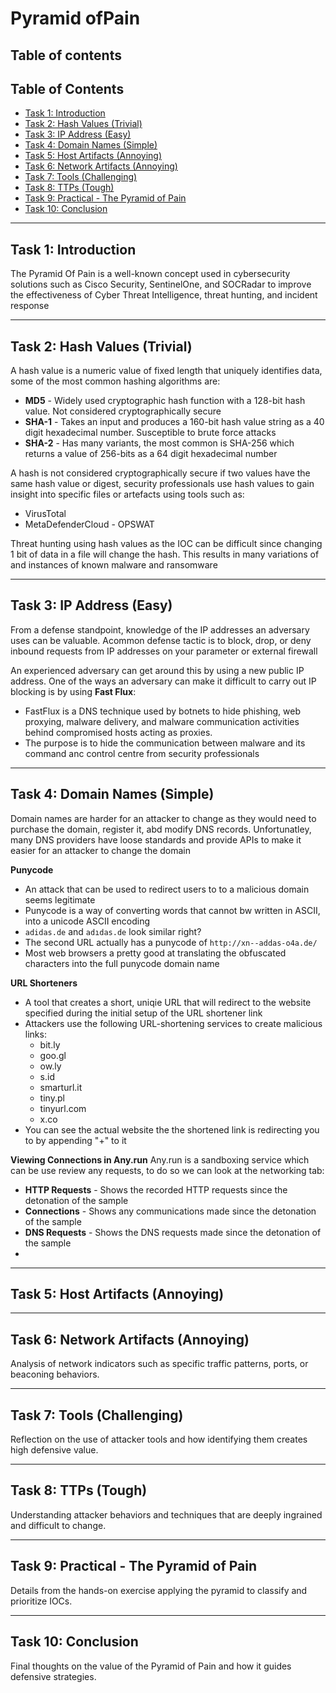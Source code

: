 # Pyramid ofPain

## Table of contents

## Table of Contents

- [Task 1: Introduction](#task-1-introduction)
- [Task 2: Hash Values (Trivial)](#task-2-hash-values-trivial)
- [Task 3: IP Address (Easy)](#task-3-ip-address-easy)
- [Task 4: Domain Names (Simple)](#task-4-domain-names-simple)
- [Task 5: Host Artifacts (Annoying)](#task-5-host-artifacts-annoying)
- [Task 6: Network Artifacts (Annoying)](#task-6-network-artifacts-annoying)
- [Task 7: Tools (Challenging)](#task-7-tools-challenging)
- [Task 8: TTPs (Tough)](#task-8-ttps-tough)
- [Task 9: Practical - The Pyramid of Pain](#task-9-practical---the-pyramid-of-pain)
- [Task 10: Conclusion](#task-10-conclusion)
- --

## Task 1: Introduction
The Pyramid Of Pain is a well-known concept used in cybersecurity solutions such as Cisco Security, SentinelOne, and SOCRadar to improve the effectiveness of Cyber Threat Intelligence, threat hunting, and incident response

---

## Task 2: Hash Values (Trivial)
A hash value is a numeric value of fixed length that uniquely identifies data, some of the most common hashing algorithms are:
  - **MD5** - Widely used cryptographic hash function with a 128-bit hash value. Not considered cryptographically secure
  - **SHA-1** - Takes an input and produces a 160-bit hash value string as a 40 digit hexadecimal number. Susceptible to brute force attacks
  - **SHA-2** - Has many variants, the most common is SHA-256 which returns a value of 256-bits as a 64 digit hexadecimal number

A hash is not considered cryptographically secure if two values have the same hash value or digest, security professionals use hash values to gain insight into specific files or artefacts using tools such as:
  - VirusTotal
  - MetaDefenderCloud - OPSWAT

Threat hunting using hash values as the IOC can be difficult since changing 1 bit of data in a file will change the hash. This results in many variations of and instances of known malware and ransomware

---

## Task 3: IP Address (Easy)
From a defense standpoint, knowledge of the IP addresses an adversary uses can be valuable. Acommon defense tactic is to block, drop, or deny inbound requests from IP addresses on your parameter or external firewall

An experienced adversary can get around this by using a new public IP address. One of the ways an adversary can make it difficult to carry out  IP blocking is by using **Fast Flux**:
  - FastFlux is a DNS technique used by botnets to hide phishing, web proxying, malware delivery, and malware communication activities behind compromised hosts acting as proxies.
  - The purpose is to hide the communication between malware and its command anc control centre from security professionals
 
---

## Task 4: Domain Names (Simple)
Domain names are harder for an attacker to change as they would need to purchase  the domain, register it, abd modify DNS records. Unfortunatley, many DNS providers have loose standards and provide APIs to make it easier for an attacker to change the domain

**Punycode**
  - An attack that can be used to redirect users to  to a malicious domain  seems legitimate
  - Punycode is a way of converting words that cannot bw written in ASCII, into a unicode ASCII encoding
  - ```adidas.de``` and ```adıdas.de``` look similar right?
  - The second URL actually has a punycode of ```http://xn--addas-o4a.de/```
  - Most web browsers a pretty good at translating the obfuscated characters into the full punycode domain name

**URL Shorteners**
  - A tool that creates a short, uniqie URL that will redirect to the website specified during the initial setup of the URL shortener link
  - Attackers use the following URL-shortening services to create malicious links:
    - bit.ly
    - goo.gl
    - ow.ly
    - s.id
    - smarturl.it
    - tiny.pl
    - tinyurl.com
    - x.co
  - You can see the actual website the the shortened link is redirecting you to by appending "+" to it

 **Viewing Connections in Any.run**
  Any.run is a sandboxing service which can be use review any requests, to do so we can look at the networking tab:
   - **HTTP Requests** - Shows the recorded HTTP requests since the detonation of the sample
   - **Connections** - Shows any communications made since the detonation of the sample
   - **DNS Requests** - Shows the DNS requests made since the detonation of the sample
   - 
---

## Task 5: Host Artifacts (Annoying)

---

## Task 6: Network Artifacts (Annoying)
Analysis of network indicators such as specific traffic patterns, ports, or beaconing behaviors.

---

## Task 7: Tools (Challenging)
Reflection on the use of attacker tools and how identifying them creates high defensive value.

---

## Task 8: TTPs (Tough)
Understanding attacker behaviors and techniques that are deeply ingrained and difficult to change.

---

## Task 9: Practical - The Pyramid of Pain
Details from the hands-on exercise applying the pyramid to classify and prioritize IOCs.

---

## Task 10: Conclusion
Final thoughts on the value of the Pyramid of Pain and how it guides defensive strategies.
